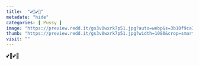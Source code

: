 ```yaml
---
title:  "💕💋💕💋"
metadate: "hide"
categories: [ Pussy ]
image: "https://preview.redd.it/gs3v0wxrk7p51.jpg?auto=webp&s=3b10f9ca3c0bdfa23ab5da0762cc297dc06ae122"
thumb: "https://preview.redd.it/gs3v0wxrk7p51.jpg?width=1080&crop=smart&auto=webp&s=3e74a7ee708d21df7f79e1d319c4cdd59b3a1483"
visit: ""
---
```

💕💋💕💋
